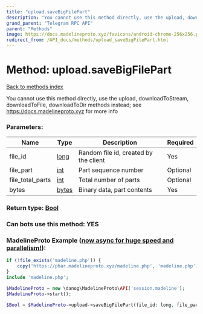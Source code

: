```yaml
---
title: "upload.saveBigFilePart"
description: "You cannot use this method directly, use the upload, downloadToStream, downloadToFile, downloadToDir methods instead; see https://docs.madelineproto.xyz for more info"
grand_parent: "Telegram RPC API"
parent: "Methods"
image: https://docs.madelineproto.xyz/favicons/android-chrome-256x256.png
redirect_from: /API_docs/methods/upload_saveBigFilePart.html
---
```

# Method: upload.saveBigFilePart
[Back to methods index](index.html)



You cannot use this method directly, use the upload, downloadToStream, downloadToFile, downloadToDir methods instead; see https://docs.madelineproto.xyz for more info

### Parameters:

| Name     |    Type       | Description | Required |
|----------|---------------|-------------|----------|
|file\_id|[long](/API_docs/types/long.html) | Random file id, created by the client | Yes|
|file\_part|[int](/API_docs/types/int.html) | Part sequence number | Optional|
|file\_total\_parts|[int](/API_docs/types/int.html) | Total number of parts | Optional|
|bytes|[bytes](/API_docs/types/bytes.html) | Binary data, part contents | Yes|


### Return type: [Bool](/API_docs/types/Bool.html)

### Can bots use this method: **YES**


### MadelineProto Example ([now async for huge speed and parallelism!](https://docs.madelineproto.xyz/docs/ASYNC.html)):


```php
if (!file_exists('madeline.php')) {
    copy('https://phar.madelineproto.xyz/madeline.php', 'madeline.php');
}
include 'madeline.php';

$MadelineProto = new \danog\MadelineProto\API('session.madeline');
$MadelineProto->start();

$Bool = $MadelineProto->upload->saveBigFilePart(file_id: long, file_part: int, file_total_parts: int, bytes: 'bytes', );
```

